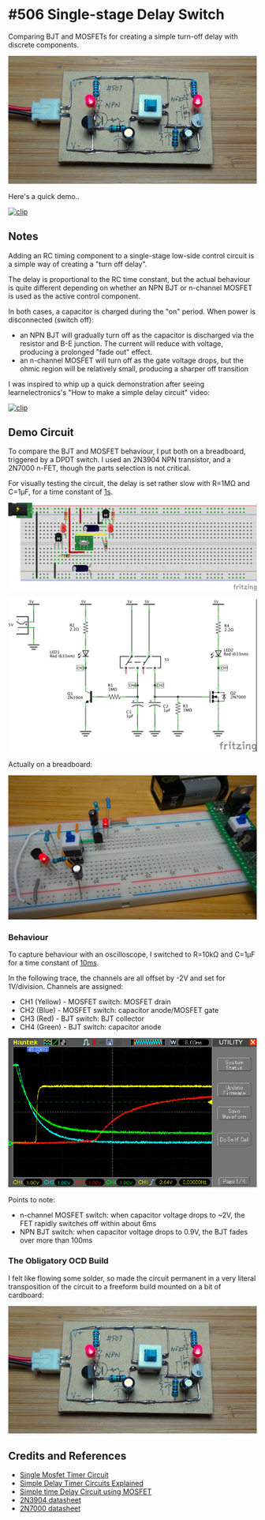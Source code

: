 # #506 Single-stage Delay Switch

Comparing BJT and MOSFETs for creating a simple turn-off delay with discrete components.

![Build](./assets/SingleStageDelay_build.jpg?raw=true)

Here's a quick demo..

[![clip](https://img.youtube.com/vi/YTcEi-I5jsQ/0.jpg)](https://www.youtube.com/watch?v=YTcEi-I5jsQ)

## Notes

Adding an RC timing component to a single-stage low-side control circuit is a simple way of creating a "turn off delay".

The delay is proportional to the RC time constant, but the actual behaviour is quite different
depending on whether an NPN BJT or n-channel MOSFET is used as the active control component.

In both cases, a capacitor is charged during the "on" period. When power is disconnected (switch off):

* an NPN BJT will gradually turn off as the capacitor is discharged via the resistor and B-E junction. The current will reduce with voltage, producing a prolonged "fade out" effect.
* an n-channel MOSFET will turn off as the gate voltage drops, but the ohmic region will be relatively small, producing a sharper off transition

I was inspired to whip up a quick demonstration after seeing learnelectronics's "How to make a simple delay circuit" video:

[![clip](https://img.youtube.com/vi/iiwri9meO00/0.jpg)](https://www.youtube.com/watch?v=iiwri9meO00)

## Demo Circuit

To compare the BJT and MOSFET behaviour, I put both on a breadboard, triggered by a DPDT switch.
I used an 2N3904 NPN transistor, and a 2N7000 n-FET, though the parts selection is not critical.

For visually testing the circuit, the delay is set rather slow with R=1MΩ and C=1µF, for a time constant of [1s](https://www.wolframalpha.com/input/?i=1M%CE%A9+*+1000nF).

![Breadboard](./assets/SingleStageDelay_bb.jpg?raw=true)

![Schematic](./assets/SingleStageDelay_schematic.jpg?raw=true)

Actually on a breadboard:

![SingleStageDelay_bb_build](./assets/SingleStageDelay_bb_build.jpg?raw=true)

### Behaviour

To capture behaviour with an oscilloscope, I switched to R=10kΩ and C=1µF for a time constant of [10ms](https://www.wolframalpha.com/input/?i=10k%CE%A9+*+1000nF).

In the following trace, the channels are all offset by -2V and set for 1V/division. Channels are assigned:

* CH1 (Yellow) - MOSFET switch: MOSFET drain
* CH2 (Blue) - MOSFET switch: capacitor anode/MOSFET gate
* CH3 (Red) - BJT switch: BJT collector
* CH4 (Green) - BJT switch: capacitor anode

![scope_off_transition](./assets/scope_off_transition.gif?raw=true)

Points to note:

* n-channel MOSFET switch: when capacitor voltage drops to ~2V, the FET rapidly switches off within about 6ms
* NPN BJT switch: when capacitor voltage drops to 0.9V, the BJT fades over more than 100ms

### The Obligatory OCD Build

I felt like flowing some solder, so made the circuit permanent in a very literal transposition of the circuit to
a freeform build mounted on a bit of cardboard:

![Build](./assets/SingleStageDelay_build.jpg?raw=true)

## Credits and References

* [Single Mosfet Timer Circuit](https://www.homemade-circuits.com/simple-mosfet-switch-circuit-with-delay/)
* [Simple Delay Timer Circuits Explained](https://www.homemade-circuits.com/simple-delay-timer-circuits-explained/)
* [Simple time Delay Circuit using MOSFET](https://www.eleccircuit.com/off-on-after-delay-switch-by-mosfet/)
* [2N3904 datasheet](https://www.futurlec.com/Transistors/2N3904.shtml)
* [2N7000 datasheet](https://www.futurlec.com/Transistors/2N7000.shtml)
